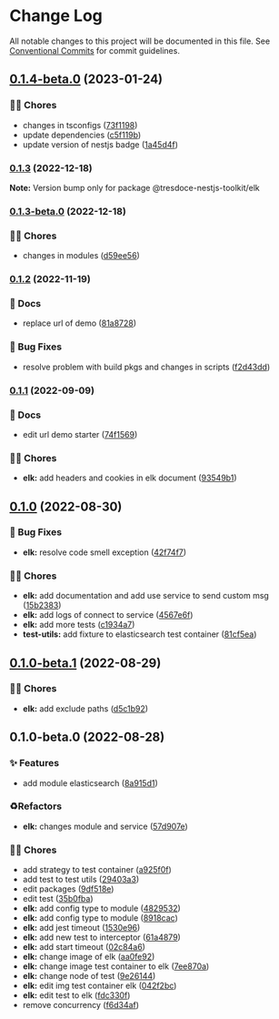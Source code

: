 # Change Log

All notable changes to this project will be documented in this file.
See [Conventional Commits](https://conventionalcommits.org) for commit guidelines.

## [0.1.4-beta.0](https://github.com/tresdoce/tresdoce-nestjs-toolkit/compare/@tresdoce-nestjs-toolkit/elk@0.1.3...@tresdoce-nestjs-toolkit/elk@0.1.4-beta.0) (2023-01-24)

### 👨‍💻 Chores

- changes in tsconfigs ([73f1198](https://github.com/tresdoce/tresdoce-nestjs-toolkit/commit/73f1198a775cac34f7785ce7b19b06203f2c1792))
- update dependencies ([c5f119b](https://github.com/tresdoce/tresdoce-nestjs-toolkit/commit/c5f119be294e0e7940155af075279af9f3cccbc3))
- update version of nestjs badge ([1a45d4f](https://github.com/tresdoce/tresdoce-nestjs-toolkit/commit/1a45d4f56b984b524aba7475484c3a192ff2248f))

### [0.1.3](https://github.com/tresdoce/tresdoce-nestjs-toolkit/compare/@tresdoce-nestjs-toolkit/elk@0.1.3-beta.0...@tresdoce-nestjs-toolkit/elk@0.1.3) (2022-12-18)

**Note:** Version bump only for package @tresdoce-nestjs-toolkit/elk

### [0.1.3-beta.0](https://github.com/tresdoce/tresdoce-nestjs-toolkit/compare/@tresdoce-nestjs-toolkit/elk@0.1.2...@tresdoce-nestjs-toolkit/elk@0.1.3-beta.0) (2022-12-18)

### 👨‍💻 Chores

- changes in modules ([d59ee56](https://github.com/tresdoce/tresdoce-nestjs-toolkit/commit/d59ee563ee514bdbdf87a4dce15f424414ed828a))

### [0.1.2](https://github.com/tresdoce/tresdoce-nestjs-toolkit/compare/@tresdoce-nestjs-toolkit/elk@0.1.1...@tresdoce-nestjs-toolkit/elk@0.1.2) (2022-11-19)

### 📝 Docs

- replace url of demo ([81a8728](https://github.com/tresdoce/tresdoce-nestjs-toolkit/commit/81a8728186aeffec9d7d50cd095f0e44b1f17773))

### 🐛 Bug Fixes

- resolve problem with build pkgs and changes in scripts ([f2d43dd](https://github.com/tresdoce/tresdoce-nestjs-toolkit/commit/f2d43dd8d7a147d8024b9b67757bbc62d71ffe85))

### [0.1.1](https://github.com/tresdoce/tresdoce-nestjs-toolkit/compare/@tresdoce-nestjs-toolkit/elk@0.1.0...@tresdoce-nestjs-toolkit/elk@0.1.1) (2022-09-09)

### 📝 Docs

- edit url demo starter ([74f1569](https://github.com/tresdoce/tresdoce-nestjs-toolkit/commit/74f156929d81cd9d8c94c0a32adfc0ce70f36ae6))

### 👨‍💻 Chores

- **elk:** add headers and cookies in elk document ([93549b1](https://github.com/tresdoce/tresdoce-nestjs-toolkit/commit/93549b181c554168062ffae00078bacc0cb6304c))

## [0.1.0](https://github.com/tresdoce/tresdoce-nestjs-toolkit/compare/@tresdoce-nestjs-toolkit/elk@0.1.0-beta.1...@tresdoce-nestjs-toolkit/elk@0.1.0) (2022-08-30)

### 🐛 Bug Fixes

- **elk:** resolve code smell exception ([42f74f7](https://github.com/tresdoce/tresdoce-nestjs-toolkit/commit/42f74f78079cf5f26a2b29d66c60dbb84c29ed18))

### 👨‍💻 Chores

- **elk:** add documentation and add use service to send custom msg ([15b2383](https://github.com/tresdoce/tresdoce-nestjs-toolkit/commit/15b2383db8b89d48926c77050f37661c86ebc1c9))
- **elk:** add logs of connect to service ([4567e6f](https://github.com/tresdoce/tresdoce-nestjs-toolkit/commit/4567e6fb086710a9706fc1c78b595cbe67c6f90c))
- **elk:** add more tests ([c1934a7](https://github.com/tresdoce/tresdoce-nestjs-toolkit/commit/c1934a74bd559999645d344d5d6c245794939b3b))
- **test-utils:** add fixture to elasticsearch test container ([81cf5ea](https://github.com/tresdoce/tresdoce-nestjs-toolkit/commit/81cf5ea945597573d11618f18fd054568608853f))

## [0.1.0-beta.1](https://github.com/tresdoce/tresdoce-nestjs-toolkit/compare/@tresdoce-nestjs-toolkit/elk@0.1.0-beta.0...@tresdoce-nestjs-toolkit/elk@0.1.0-beta.1) (2022-08-29)

### 👨‍💻 Chores

- **elk:** add exclude paths ([d5c1b92](https://github.com/tresdoce/tresdoce-nestjs-toolkit/commit/d5c1b9277c74faa6dd17b20814057fa33e74396f))

## 0.1.0-beta.0 (2022-08-28)

### ✨ Features

- add module elasticsearch ([8a915d1](https://github.com/tresdoce/tresdoce-nestjs-toolkit/commit/8a915d13fa17a69e628e62c7ce7efbef6b23561d))

### ♻️Refactors

- **elk:** changes module and service ([57d907e](https://github.com/tresdoce/tresdoce-nestjs-toolkit/commit/57d907e2e314412e3e7ff8975b09abda20d90b89))

### 👨‍💻 Chores

- add strategy to test container ([a925f0f](https://github.com/tresdoce/tresdoce-nestjs-toolkit/commit/a925f0fdfae78d76571694c40c3e01d2241ee533))
- add test to test utils ([29403a3](https://github.com/tresdoce/tresdoce-nestjs-toolkit/commit/29403a3a390aa912c3415ebd00a1598d839e7e3e))
- edit packages ([9df518e](https://github.com/tresdoce/tresdoce-nestjs-toolkit/commit/9df518e7afb9c0f96f620920b09dd3e2212ae3d7))
- edit test ([35b0fba](https://github.com/tresdoce/tresdoce-nestjs-toolkit/commit/35b0fba4f358d101e3d0e751386f816da1752fd0))
- **elk:** add config type to module ([4829532](https://github.com/tresdoce/tresdoce-nestjs-toolkit/commit/48295323fcbed5bb09dd2b8d3231abd51a00b2fc))
- **elk:** add config type to module ([8918cac](https://github.com/tresdoce/tresdoce-nestjs-toolkit/commit/8918cacc555fcbc523c1318511af132c3d4ba355))
- **elk:** add jest timeout ([1530e96](https://github.com/tresdoce/tresdoce-nestjs-toolkit/commit/1530e96315fa2ad777f3953349e01365fa596251))
- **elk:** add new test to interceptor ([61a4879](https://github.com/tresdoce/tresdoce-nestjs-toolkit/commit/61a48795b62de61b7d6b634733379ea915dfff35))
- **elk:** add start timeout ([02c84a6](https://github.com/tresdoce/tresdoce-nestjs-toolkit/commit/02c84a60a3c67a6136bff11dd026ad6a0e179b2e))
- **elk:** change image of elk ([aa0fe92](https://github.com/tresdoce/tresdoce-nestjs-toolkit/commit/aa0fe92bc55c900199ccfa689506216754b9c2d8))
- **elk:** change image test container to elk ([7ee870a](https://github.com/tresdoce/tresdoce-nestjs-toolkit/commit/7ee870a6af85ca7ba18038d731c651867d02a421))
- **elk:** change node of test ([9e26144](https://github.com/tresdoce/tresdoce-nestjs-toolkit/commit/9e261446ed68f112e3876c4e24f63b49b3fce05e))
- **elk:** edit img test container elk ([042f2bc](https://github.com/tresdoce/tresdoce-nestjs-toolkit/commit/042f2bc186a77b6e56d7a1c636c80eba0cdac000))
- **elk:** edit test to elk ([fdc330f](https://github.com/tresdoce/tresdoce-nestjs-toolkit/commit/fdc330fbd5d4142f7c2c80bba9d10f2516c1fdcf))
- remove concurrency ([f6d34af](https://github.com/tresdoce/tresdoce-nestjs-toolkit/commit/f6d34af60026b48137f1c4c09d2a59c37da1ad0d))
